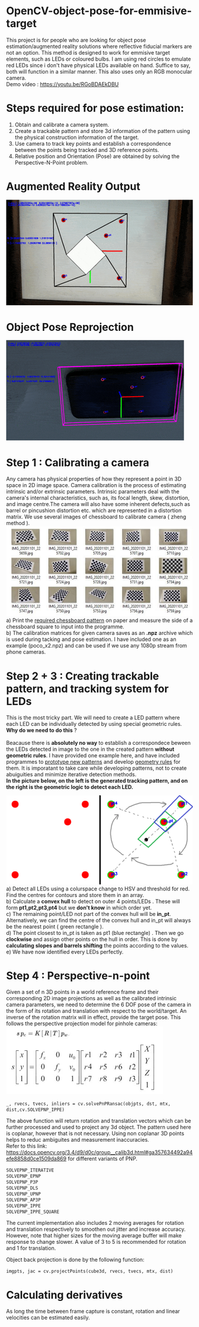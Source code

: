 # OpenCV-object-pose-for-emmisive-target
This project is for people who are looking for object pose estimation/augmented reality solutions where reflective fiducial markers are not an option. This method is designed to work for emmisive target elements, such as LEDs or coloured bulbs. I am using red circles to emulate red LEDs since i don't have physical LEDs available on hand. Suffice to say, both will function in a similar manner. This also uses only an RGB monocular camera. <br>
Demo video : https://youtu.be/RGoBDAEkDBU <br>

# Steps required for pose estimation:
1) Obtain and calibrate a camera system.<br>
2) Create a trackable pattern and store 3d information of the pattern using the physical construction information of the target.<br>
3) Use camera to track key points and establish a correspondence between the points being tracked and 3D reference points.<br>
4) Relative position and Orientation (Pose) are obtained by solving the Perspective-N-Point problem. <br>

# Augmented Reality Output
![](media/ezgif-3-6bc187371c65.gif)

# Object Pose Reprojection
![](media/ezgif-3-7cfb867c5025.gif)

# Step 1 : Calibrating a camera
Any camera has physical properties of how they represent a point in 3D space in 2D image space. Camera calibration is the process of estimating intrinsic and/or
extrinsic parameters. Intrinsic parameters deal with the camera's internal characteristics, such as, its focal length, skew, distortion, and image centre.The camera will also have some inherent defects,such as barrel or pincushion distortion etc. which are represented in a distortion matrix. We use several images of chessboard to calibrate camera ( zheng method ).<br>
![](media/template.JPG)<br>
a) Print the [required chessboard pattern](camera_calibration/calib_pattern.png) on paper and measure the side of a chessboard square to input into the programme. <br>
b) The calibration matrices for given camera saves as an **.npz** archive which is used during tacking and pose estimation. I have included one as an example (poco_x2.npz) and can be used if we use any 1080p stream from phone cameras.

# Step 2 + 3 : Creating trackable pattern, and tracking system for LEDs
This is the most tricky part. We will need to create a LED pattern where each LED can be individually detected by using special geometric rules. <br>**Why do we need to do this** ?<br><br>
Beacause there is **absolutely no way** to establish a correspondece beween the LEDs detected in image to the one in the created pattern **without geometric rules**. I have provided one example here, and have included programmes to [prototype new patterns](bespoke_led_pattern_gen.py) and develop [geometry rules](
geometric_logic.py ) for them. It is imporatant to take care while developing patterns, not to create abuiguities and minimize iterative detection methods. <br> 
**In the picture below, on the left is the generated tracking pattern, and on the right is the geometric logic to detect each LED.**

![](media/tracking_marker.png)
a) Detect all LEDs using a colurspace change to HSV and threshold for red. Find the centres for contours and store them in an array.<br>
b) Calculate a **convex hull** to detect on outer 4 points/LEDs . These will form **pt1,pt2,pt3,pt4** but we **don't know** in which order yet. <br>
c) The remaining point/LED not part of the convex hull will be **in_pt**. Alternatively, we can find the centre of the convex hull and in_pt will always be the nearest point ( green rectangle ).<br>
d) The point closest to in_pt is taken as pt1 (blue rectangle) . Then we go **clockwise** and assign other points on the hull in order. This is done by **calculating slopes and barrels shifting** the points according to the values.<br>
e) We  have now identified every LEDs perfectly. <br>

# Step 4 : Perspective-n-point 
Given a set of n 3D points in a world reference frame and their corresponding 2D image projections as well as the calibrated intrinsic camera parameters, we need to determine the 6 DOF pose of the camera in the form of its rotation and translation with respect to the world/target. An inverse of the rotation matrix will in effect, provide the target pose. This follows the perspective projection model for pinhole cameras:<br>
![](media/pnp_desc.JPG)<br>

```
_, rvecs, tvecs, inliers = cv.solvePnPRansac(objpts, dst, mtx, dist,cv.SOLVEPNP_IPPE)
```
The above function will return rotation and translation vectors which can be further processed and used to project any 3d object. The pattern used here is coplanar, however that is not necessary. Using non coplanar 3D points helps to reduc ambiguites and measurement inaccuracies.<br>
Refer to this link: https://docs.opencv.org/3.4/d9/d0c/group__calib3d.html#ga357634492a94efe8858d0ce1509da869 for different variants of PNP.<br>

```
SOLVEPNP_ITERATIVE 
SOLVEPNP_EPNP 
SOLVEPNP_P3P 
SOLVEPNP_DLS 
SOLVEPNP_UPNP 
SOLVEPNP_AP3P 
SOLVEPNP_IPPE 
SOLVEPNP_IPPE_SQUARE 
```
The current implementation also includes 2 moving averages for rotation and translation respectively to smoothen out jitter and increase accuracy. However, note that higher sizes for the moving average buffer will make response to change slower. A value of 3 to 5 is recommended for rotation and 1 for translation.<br>

Object back projection is done by the following function:
```
imgpts, jac = cv.projectPoints(cube3d, rvecs, tvecs, mtx, dist)
```
# Calculating derivatives
As long the time between frame capture is constant, rotation and linear velocities can be estimated easily.
